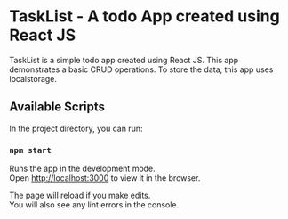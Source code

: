 # TaskList - A todo App created using React JS
TaskList is a simple todo app created using React JS. This app demonstrates a basic CRUD operations. To store the data, this app uses localstorage.

## Available Scripts

In the project directory, you can run:

### `npm start`

Runs the app in the development mode.\
Open [http://localhost:3000](http://localhost:3000) to view it in the browser.

The page will reload if you make edits.\
You will also see any lint errors in the console.
